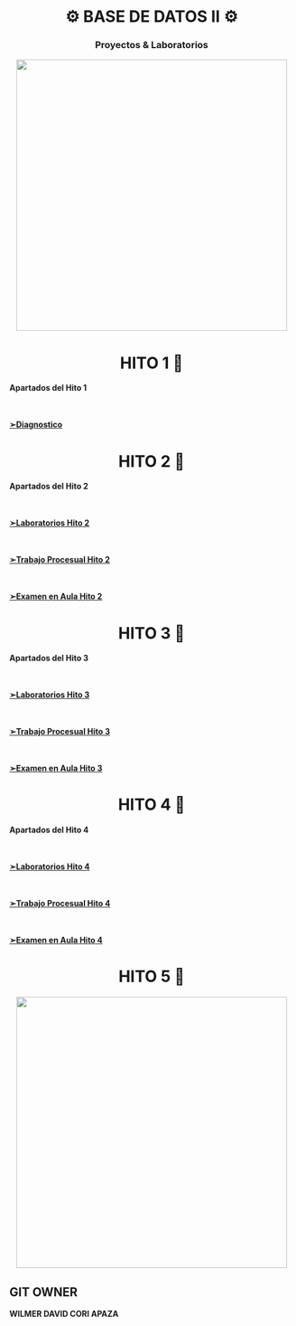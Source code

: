 
<div align="center">
  <h1>⚙️ BASE DE DATOS II ⚙️</h1>
  <h3>Proyectos & Laboratorios</h3>
</div>

<p align="center">
  <img src="https://media.giphy.com/media/26tn33aiTi1jkl6H6/giphy.gif" width="480">
</p>

<div align="center">
  <h1>
    <span id="hito1">HITO 1</span> 🎯
  </h1>
</div>


**Apartados del Hito 1**

**<A href="https://github.com/WilmerDav/Base-de-datos-II/tree/main/hito1"> <br></br>➢Diagnostico </A>**

<div align="center">
  <h1>
    <span id="hito2">HITO 2</span> 🎯
  </h1>
</div>


**Apartados del Hito 2**

**<A href="https://github.com/WilmerDav/Base-de-datos-II/tree/main/hito2"> <br></br> ➢Laboratorios Hito 2 </A>**

**<A href="https://github.com/WilmerDav/Base-de-datos-II/tree/main/hito2_procesual"> <br></br> ➢Trabajo Procesual Hito 2 </A>**

**<A href="https://github.com/WilmerDav/Base-de-datos-II/blob/main/hito2_procesual/EvaluacionProcesual_Gupal_Aula.sql"> <br></br> ➢Examen en Aula Hito 2 </A>**

<div align="center">
  <h1>
    <span id="hito3">HITO 3</span> 🎯
  </h1>
</div>


**Apartados del Hito 3**


**<A href="https://github.com/WilmerDav/Base-de-datos-II/tree/main/HIto3/Laboratorios"> <br></br> ➢Laboratorios Hito 3 </A>**

**<A href="https://github.com/WilmerDav/Base-de-datos-II/tree/main/HIto3/Evalucion%20Procesual"> <br></br> ➢Trabajo Procesual Hito 3 </A>**

**<A href="https://github.com/WilmerDav/Base-de-datos-II/tree/main/HIto3/EvaluacionContinua"> <br></br> ➢Examen en Aula Hito 3 </A>**

<div align="center">
  <h1>
    <span id="hito4">HITO 4</span> 🎯
  </h1>
</div>


**Apartados del Hito 4**


**<A href="https://github.com/WilmerDav/Base-de-datos-II/tree/main/Hito4/Laboratorios"> <br></br> ➢Laboratorios Hito 4 </A>**

**<A href="https://github.com/WilmerDav/Base-de-datos-II/tree/main/Hito4/Defenza%20Hito%204"> <br></br> ➢Trabajo Procesual Hito 4 </A>**

**<A href="https://github.com/WilmerDav/Base-de-datos-II/tree/main/Hito4/Evaluacion%20en%20Aula"> <br></br> ➢Examen en Aula Hito 4 </A>**


<div align="center">
  <h1>
    <span id="hito5">HITO 5</span> 🎯
  </h1>
</div>


<p align="center">
  <img src="https://media.giphy.com/media/KzeZ3OXHoSDVZH9cmy/giphy.gif" width="480">
</p>




## GIT OWNER

**WILMER DAVID CORI APAZA**




